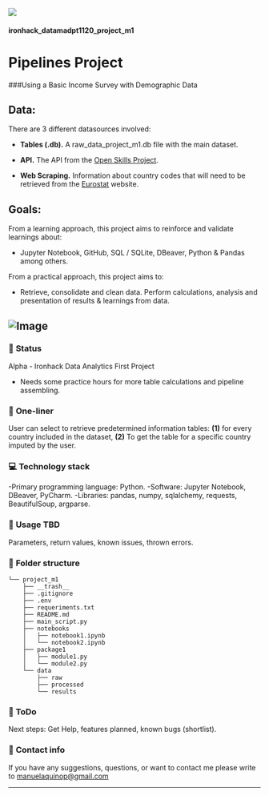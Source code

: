 <p align="left"><img src="https://cdn-images-1.medium.com/max/184/1*2GDcaeYIx_bQAZLxWM4PsQ@2x.png"></p>

#### ironhack_datamadpt1120_project_m1

# Pipelines Project
###Using a Basic Income Survey with Demographic Data

## **Data:**

There are 3 different datasources involved:

- **Tables (.db).** A raw_data_project_m1.db file with the main dataset.

- **API.** The API from the [Open Skills Project](http://dataatwork.org/data/).  

- **Web Scraping.** Information about country codes that will need to be retrieved from the [Eurostat](https://ec.europa.eu/eurostat/statistics-explained/index.php/Glossary:Country_codes) website.


## **Goals:**
From a learning approach, this project aims to reinforce and validate learnings about: 
- Jupyter Notebook, GitHub, SQL / SQLite, DBeaver, Python & Pandas among others. 

From a practical approach, this project aims to: 
- Retrieve, consolidate and clean data. Perform calculations, analysis and presentation of results & learnings from data.

![Image](https://static.wixstatic.com/media/00c01d_e0a38942c8dc4f6086f60a6200c41b7a~mv2.png/v1/fill/w_740,h_336,al_c,q_90,usm_0.66_1.00_0.01/00c01d_e0a38942c8dc4f6086f60a6200c41b7a~mv2.webp)
---

### :baby: **Status**
Alpha - Ironhack Data Analytics First Project 
- Needs some practice hours for more table calculations and pipeline assembling.

### :running: **One-liner**
User can select to retrieve predetermined information tables: **(1)** for every country included in the dataset, **(2)** To get the table for a specific country imputed by the user.

### :computer: **Technology stack**
-Primary programming language: Python.
-Software: Jupyter Notebook, DBeaver, PyCharm.
-Libraries: pandas, numpy, sqlalchemy, requests, BeautifulSoup, argparse.

### :see_no_evil: **Usage** **TBD**
Parameters, return values, known issues, thrown errors.

### :file_folder: **Folder structure**
```
└── project_m1
    ├── __trash__
    ├── .gitignore
    ├── .env
    ├── requeriments.txt
    ├── README.md
    ├── main_script.py
    ├── notebooks
    │   ├── notebook1.ipynb
    │   └── notebook2.ipynb
    ├── package1
    │   ├── module1.py
    │   └── module2.py
    └── data
        ├── raw
        ├── processed
        └── results
```

### :shit: **ToDo**
Next steps: Get Help, features planned, known bugs (shortlist).


### :love_letter: **Contact info**
If you have any suggestions, questions, or want to contact me please write to manuelaquinop@gmail.com

---